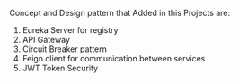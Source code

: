 Concept and Design pattern that Added in this Projects are:

1. Eureka Server for registry
2. API Gateway
3. Circuit Breaker pattern
4. Feign client for communication between services
5. JWT Token Security
